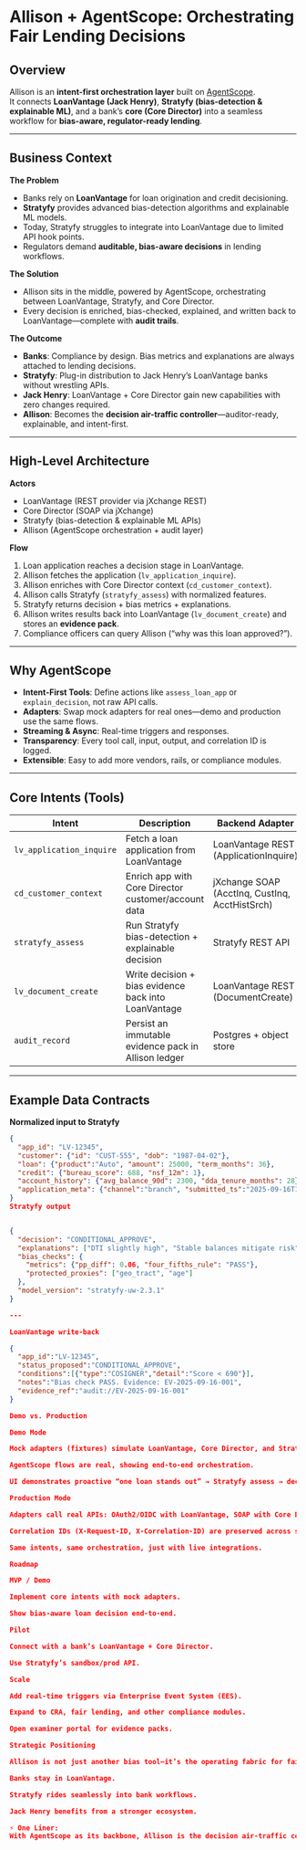 # Allison + AgentScope: Orchestrating Fair Lending Decisions

## Overview
Allison is an **intent-first orchestration layer** built on [AgentScope](https://github.com/agentscope-ai/agentscope).  
It connects **LoanVantage (Jack Henry)**, **Stratyfy (bias-detection & explainable ML)**, and a bank’s **core (Core Director)** into a seamless workflow for **bias-aware, regulator-ready lending**.

---

## Business Context

**The Problem**
- Banks rely on **LoanVantage** for loan origination and credit decisioning.  
- **Stratyfy** provides advanced bias-detection algorithms and explainable ML models.  
- Today, Stratyfy struggles to integrate into LoanVantage due to limited API hook points.  
- Regulators demand **auditable, bias-aware decisions** in lending workflows.  

**The Solution**
- Allison sits in the middle, powered by AgentScope, orchestrating between LoanVantage, Stratyfy, and Core Director.  
- Every decision is enriched, bias-checked, explained, and written back to LoanVantage—complete with **audit trails**.  

**The Outcome**
- **Banks**: Compliance by design. Bias metrics and explanations are always attached to lending decisions.  
- **Stratyfy**: Plug-in distribution to Jack Henry’s LoanVantage banks without wrestling APIs.  
- **Jack Henry**: LoanVantage + Core Director gain new capabilities with zero changes required.  
- **Allison**: Becomes the **decision air-traffic controller**—auditor-ready, explainable, and intent-first.  

---

## High-Level Architecture

**Actors**
- LoanVantage (REST provider via jXchange REST)  
- Core Director (SOAP via jXchange)  
- Stratyfy (bias-detection & explainable ML APIs)  
- Allison (AgentScope orchestration + audit layer)  

**Flow**
1. Loan application reaches a decision stage in LoanVantage.  
2. Allison fetches the application (`lv_application_inquire`).  
3. Allison enriches with Core Director context (`cd_customer_context`).  
4. Allison calls Stratyfy (`stratyfy_assess`) with normalized features.  
5. Stratyfy returns decision + bias metrics + explanations.  
6. Allison writes results back into LoanVantage (`lv_document_create`) and stores an **evidence pack**.  
7. Compliance officers can query Allison (“why was this loan approved?”).  

---

## Why AgentScope

- **Intent-First Tools**: Define actions like `assess_loan_app` or `explain_decision`, not raw API calls.  
- **Adapters**: Swap mock adapters for real ones—demo and production use the same flows.  
- **Streaming & Async**: Real-time triggers and responses.  
- **Transparency**: Every tool call, input, output, and correlation ID is logged.  
- **Extensible**: Easy to add more vendors, rails, or compliance modules.  

---

## Core Intents (Tools)

| Intent                   | Description                                      | Backend Adapter            |
|--------------------------|--------------------------------------------------|----------------------------|
| `lv_application_inquire` | Fetch a loan application from LoanVantage         | LoanVantage REST (ApplicationInquire) |
| `cd_customer_context`    | Enrich app with Core Director customer/account data | jXchange SOAP (AcctInq, CustInq, AcctHistSrch) |
| `stratyfy_assess`        | Run Stratyfy bias-detection + explainable decision | Stratyfy REST API |
| `lv_document_create`     | Write decision + bias evidence back into LoanVantage | LoanVantage REST (DocumentCreate) |
| `audit_record`           | Persist an immutable evidence pack in Allison ledger | Postgres + object store |

---

## Example Data Contracts

**Normalized input to Stratyfy**
```json
{
  "app_id": "LV-12345",
  "customer": {"id": "CUST-555", "dob": "1987-04-02"},
  "loan": {"product":"Auto", "amount": 25000, "term_months": 36},
  "credit": {"bureau_score": 688, "nsf_12m": 1},
  "account_history": {"avg_balance_90d": 2300, "dda_tenure_months": 28},
  "application_meta": {"channel":"branch", "submitted_ts":"2025-09-16T14:36:00Z"}
}
Stratyfy output


{
  "decision": "CONDITIONAL_APPROVE",
  "explanations": ["DTI slightly high", "Stable balances mitigate risk"],
  "bias_checks": {
    "metrics": {"pp_diff": 0.06, "four_fifths_rule": "PASS"},
    "protected_proxies": ["geo_tract", "age"]
  },
  "model_version": "stratyfy-uw-2.3.1"
}

---

LoanVantage write-back

{
  "app_id":"LV-12345",
  "status_proposed":"CONDITIONAL_APPROVE",
  "conditions":[{"type":"COSIGNER","detail":"Score < 690"}],
  "notes":"Bias check PASS. Evidence: EV-2025-09-16-001",
  "evidence_ref":"audit://EV-2025-09-16-001"
}

Demo vs. Production

Demo Mode

Mock adapters (fixtures) simulate LoanVantage, Core Director, and Stratyfy responses.

AgentScope flows are real, showing end-to-end orchestration.

UI demonstrates proactive “one loan stands out” → Stratyfy assess → decision written back.

Production Mode

Adapters call real APIs: OAuth2/OIDC with LoanVantage, SOAP with Core Director, REST with Stratyfy.

Correlation IDs (X-Request-ID, X-Correlation-ID) are preserved across systems.

Same intents, same orchestration, just with live integrations.

Roadmap

MVP / Demo

Implement core intents with mock adapters.

Show bias-aware loan decision end-to-end.

Pilot

Connect with a bank’s LoanVantage + Core Director.

Use Stratyfy’s sandbox/prod API.

Scale

Add real-time triggers via Enterprise Event System (EES).

Expand to CRA, fair lending, and other compliance modules.

Open examiner portal for evidence packs.

Strategic Positioning

Allison is not just another bias tool—it’s the operating fabric for fair, explainable, auditable decisions.

Banks stay in LoanVantage.

Stratyfy rides seamlessly into bank workflows.

Jack Henry benefits from a stronger ecosystem.

⚡ One Liner:
With AgentScope as its backbone, Allison is the decision air-traffic controller—bridging LoanVantage, Stratyfy, and the bank core to deliver bias-aware, regulator-ready lending workflows.
